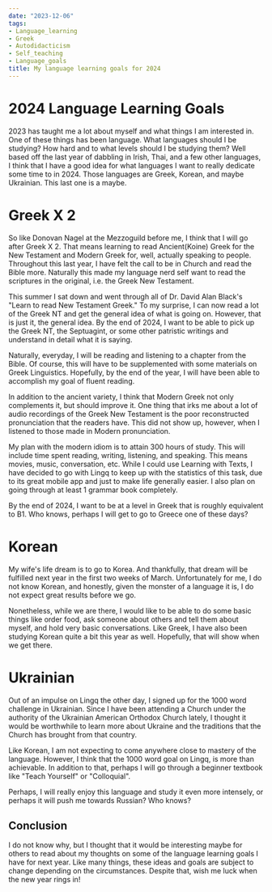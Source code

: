 ```yaml
---
date: "2023-12-06"
tags:
- Language_learning
- Greek
- Autodidacticism
- Self_teaching
- Language_goals
title: My language learning goals for 2024
---
```


# 2024 Language Learning Goals 

2023 has taught me a lot about myself and what things I am interested in. One of these things has been language. What languages should I be studying? How hard and to what levels should I be studying them? Well based off the last year of dabbling in Irish, Thai, and a few other languages, I think that I have a good idea for what languages I want to really dedicate some time to in 2024. Those languages are Greek, Korean, and maybe Ukrainian. This last one is a maybe. 

# Greek X 2 

So like Donovan Nagel at the Mezzoguild before me, I think that I will go after Greek X 2. That means learning to read Ancient(Koine) Greek for the New Testament and Modern Greek for, well, actually speaking to people. Throughout this last year, I have felt the call to be in Church and read the Bible more. Naturally this made my language nerd self want to read the scriptures in the original, i.e. the Greek New Testament. 

This summer I sat down and went through all of Dr. David Alan Black's "Learn to read New Testament Greek." To my surprise, I can now read a lot of the Greek NT and get the general idea of what is going on. However, that is just it, the general idea. By the end of 2024, I want to be able to pick up the Greek NT, the Septuagint, or some other patristic writings and understand in detail what it is saying. 

Naturally, everyday, I will be reading and listening to a chapter from the Bible. Of course, this will have to be supplemented with some materials on Greek Linguistics. Hopefully, by the end of the year, I will have been able to accomplish my goal of fluent reading. 

In addition to the ancient variety, I think that Modern Greek not only complements it, but should improve it. One thing that irks me about a lot of audio recordings of the Greek New Testament is the poor reconstructed pronunciation that the readers have. This did not show up, however, when I listened to those made in Modern pronunciation.  

My plan with the modern idiom is to attain 300 hours of study. This will include time spent reading, writing, listening, and speaking. This means movies, music, conversation, etc. While I could use Learning with Texts, I have decided to go with Lingq to keep up with the statistics of this task, due to its great mobile app and just to make life generally easier. I also plan on going through at least 1 grammar book completely.

By the end of 2024, I want to be at a level in Greek that is roughly equivalent to B1. Who knows, perhaps I will get to go to Greece one of these days? 

# Korean 

My wife's life dream is to go to Korea. And thankfully, that dream will be fulfilled next year in the first two weeks of March. Unfortunately for me, I do not know Korean, and honestly, given the monster of a language it is, I do not expect great results before we go. 

Nonetheless, while we are there, I would like to be able to do some basic things like order food, ask someone about others and tell them about myself, and hold very basic conversations. Like Greek, I have also been studying Korean quite a bit this year as well. Hopefully, that will show when we get there. 

# Ukrainian

Out of an impulse on Lingq the other day, I signed up for the 1000 word challenge in Ukrainian. Since I have been attending a Church under the authority of the Ukrainian American Orthodox Church lately, I thought it would be worthwhile to learn more about Ukraine and the traditions that the Church has brought from that country. 

Like Korean, I am not expecting to come anywhere close to mastery of the language. However, I think that the 1000 word goal on Lingq, is more than achievable. In addition to that, perhaps I will go through a beginner textbook like "Teach Yourself" or "Colloquial". 

Perhaps, I will really enjoy this language and study it even more intensely, or perhaps it will push me towards Russian? Who knows?

## Conclusion 

I do not know why, but I thought that it would be interesting maybe for others to read about my thoughts on some of the language learning goals I have for next year. Like many things, these ideas and goals are subject to change depending on the circumstances. Despite that, wish me luck when the new year rings in!
